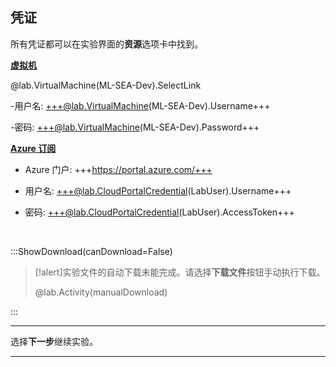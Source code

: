 <style>
img {
    border: 1px solid black;
    }
</style>

## **凭证**

所有凭证都可以在实验界面的**资源**选项卡中找到。

<u>**虚拟机**</u>

@lab.VirtualMachine(ML-SEA-Dev).SelectLink

-用户名: +++@lab.VirtualMachine(ML-SEA-Dev).Username+++

-密码: +++@lab.VirtualMachine(ML-SEA-Dev).Password+++

<u>**Azure 订阅**</u>

- Azure 门户: +++https://portal.azure.com/+++

- 用户名: +++@lab.CloudPortalCredential(LabUser).Username+++

- 密码: +++@lab.CloudPortalCredential(LabUser).AccessToken+++


<br>

:::ShowDownload(canDownload=False)

>[!alert]实验文件的自动下载未能完成。请选择**下载文件**按钮手动执行下载。
>
> @lab.Activity(manualDownload)

:::


---


选择**下一步**继续实验。


---
